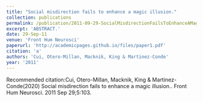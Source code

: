 ```yaml
---
title: "Social misdirection fails to enhance a magic illusion."
collection: publications
permalink: /publication/2011-09-29-SocialMisdirectionFailsToEnhanceAMagicIllusion_
excerpt: 'ABSTRACT.'
date: 29-Sep-11
venue: 'Front Hum Neurosci'
paperurl: 'http://academicpages.github.io/files/paper1.pdf'
citation: 'a'
authors: 'Cui, Otero-Millan, Macknik, King & Martinez-Conde'
year: '2011'
---
```



Recommended citation:Cui, Otero-Millan, Macknik, King & Martinez-Conde(2020) Social misdirection fails to enhance a magic illusion.. Front Hum Neurosci. 2011 Sep 29;5:103. 
